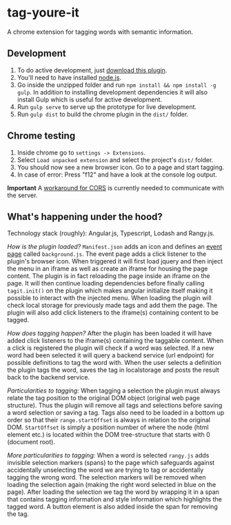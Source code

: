 # tag-youre-it
A chrome extension for tagging words with semantic information.

## Development

1. To do active development, just [download this plugin](https://github.com/nilsnh/tag-youre-it/archive/master.zip).
2. You'll need to have installed [node.js](https://nodejs.org/en/).
3. Go inside the unzipped folder and run `npm install && npm install -g gulp`. In addition to installing development dependencies it will also install Gulp which is useful for active development.
4. Run `gulp serve` to serve up the prototype for live development.
5. Run `gulp dist` to build the chrome plugin in the `dist/` folder.

## Chrome testing

1. Inside chrome go to `settings -> Extensions`.
2. Select `Load unpacked extension` and select the project's `dist/` folder.
3. You should now see a new browser icon. Go to a page and start tagging.
4. In case of error: Press "f12" and have a look at the console log output.

**Important** A [workaround for CORS](https://chrome.google.com/webstore/detail/allow-control-allow-origi/nlfbmbojpeacfghkpbjhddihlkkiljbi?utm_source=chrome-app-launcher-info-dialog) is currently needed to communicate with the server.

## What's happening under the hood?

Technology stack (roughly): Angular.js, Typescript, Lodash and Rangy.js.

*How is the plugin loaded?* `Manifest.json` adds an icon and defines an [event page](https://developer.chrome.com/extensions/event_pages) called `background.js`. The event page adds a click listener to the plugin's browser icon. When triggered it will first load jquery and then inject the menu in an iframe as well as create an iframe for housing the page content. The plugin is in fact reloading the page inside an iframe on the page. It will then continue loading dependencies before finally calling `tagit.init()` on the plugin which makes angular initialize itself making it possible to interact with the injected menu. When loading the plugin will check local storage for previously made tags and add them the page. The plugin will also add click listeners to the iframe(s) containing content to be tagged. 

*How does tagging happen?* After the plugin has been loaded it will have added click listeners to the iframe(s) containing the taggable content. When a click is registered the plugin will check if a word was selected. If a new word had been selected it will query a backend service (url endpoint) for possible definitions to tag the word with. When the user selects a definition the plugin tags the word, saves the tag in localstorage and posts the result back to the backend service. 

*Particularities to tagging:* When tagging a selection the plugin must always relate the tag position to the original DOM object (original web page structure). Thus the plugin will remove all tags and selections before saving a word selection or saving a tag. Tags also need to be loaded in a bottom up order so that their `range.startOffset` is always in relation to the original DOM. `StartOffset` is simply a position number of where the node (html element etc.) is located within the DOM tree-structure that starts with 0 (document root). 

*More particularities to tagging:* When a word is selected `rangy.js` adds invisible selection markers (spans) to the page which safeguards against accidentally unselecting the word we are trying to tag or accidentally tagging the wrong word. The selection markers will be removed when loading the selection again (making the right word selected in blue on the page). After loading the selection we tag the word by wrapping it in a span that contains tagging information and style information which highlights the tagged word. A button element is also added inside the span for removing the tag. 
